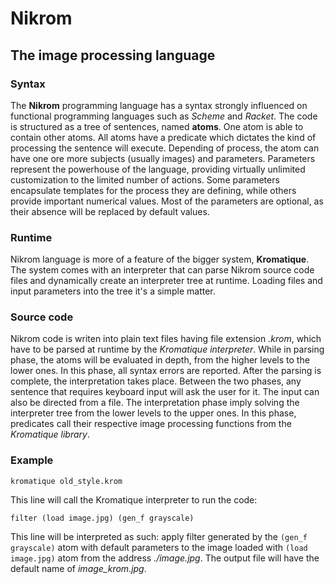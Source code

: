 # **Nikrom**
## The image processing language


### Syntax
   The **Nikrom** programming language has a syntax strongly influenced on
functional programming languages such as _Scheme_ and _Racket_. The code is
structured as a tree of sentences, named **atoms**. One atom is able to contain
other atoms.
    All atoms have a predicate which dictates the kind of processing the
sentence will execute. Depending of process, the atom can have one ore more subjects (usually images) and parameters.
    Parameters represent the powerhouse of the language, providing virtually
unlimited customization to the limited number of actions. Some parameters
encapsulate templates for the process they are defining, while others provide
important numerical values. Most of the parameters are optional, as their
absence will be replaced by default values.


### Runtime
   Nikrom language is more of a feature of the bigger system, **Kromatique**. The
system comes with an interpreter that can parse Nikrom source code files and
dynamically create an interpreter tree at runtime. Loading files and input
parameters into the tree it's a simple matter.


### Source code
   Nikrom code is writen into plain text files having file extension _.krom_,
which have to be parsed at runtime by the _Kromatique interpreter_.
    While in parsing phase, the atoms will be evaluated in depth, from the
higher levels to the lower ones. In this phase, all syntax errors are reported.
After the parsing is complete, the interpretation takes place.
    Between the two phases, any sentence that requires keyboard input will ask
the user for it. The input can also be directed from a file.
    The interpretation phase imply solving the interpreter tree from the lower
levels to the upper ones. In this phase, predicates call their respective
image processing functions from the _Kromatique library_.


### Example
`kromatique old_style.krom`

   This line will call the Kromatique interpreter to run the code:


`filter (load image.jpg) (gen_f grayscale)`

   This line will be interpreted as such: apply filter generated by the
`(gen_f grayscale)` atom with default parameters to the image loaded with
`(load image.jpg)` atom from the address _./image.jpg_. The output file
will have the default name of _image_krom.jpg_.
